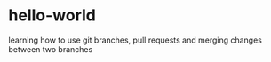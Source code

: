 # hello-world
learning how to use git branches, pull requests and merging changes between two branches
